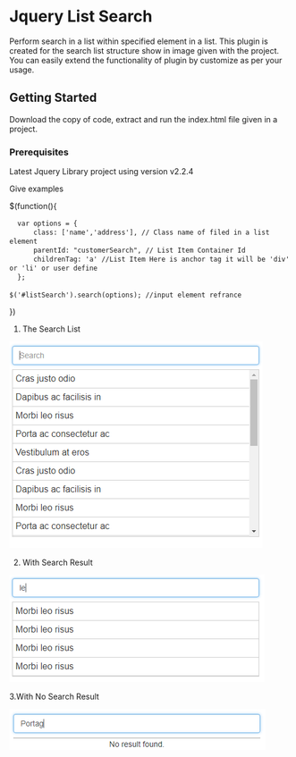 # Jquery List Search 

Perform search in a list within specified element in a list.
This plugin is created for the search list structure show in image given with the project.
You can easily extend the functionality of plugin by customize as per your usage. 

## Getting Started

Download the copy of code, extract and run the index.html file given in a project.

### Prerequisites

Latest Jquery Library project using version v2.2.4

Give examples

$(function(){  

      var options = {
          class: ['name','address'], // Class name of filed in a list element
          parentId: "customerSearch", // List Item Container Id
          childrenTag: 'a' //List Item Here is anchor tag it will be 'div' or 'li' or user define 
      };
  
    $('#listSearch').search(options); //input element refrance  
})  
 
 1. The Search List 
 
 ![alt text](https://github.com/khanwasim1992/JqueryListSearch-/blob/master/list.PNG)
 
 2. With Search Result
 
 ![alt text](https://github.com/khanwasim1992/JqueryListSearch-/blob/master/with-search-result.PNG)   
 
 3.With No Search Result
 
 ![alt text](https://github.com/khanwasim1992/JqueryListSearch-/blob/master/with-no-result.PNG)
  
  
